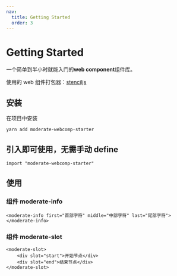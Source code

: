 ```yaml
---
nav:
  title: Getting Started
  order: 3
---
```


# Getting Started

一个简单到半小时就能入门的**web component**组件库。

使用的 web 组件打包器：[stenciljs](https://stenciljs.com/docs/introduction)

## 安装

在项目中安装

```
yarn add moderate-webcomp-starter
```

## 引入即可使用，无需手动 define

```
import "moderate-webcomp-starter"
```

## 使用

### 组件 moderate-info

```
<moderate-info first="首部字符" middle="中部字符" last="尾部字符"></moderate-info>
```

### 组件 moderate-slot

```
<moderate-slot>
    <div slot="start">开始节点</div>
    <div slot="end">结束节点</div>
</moderate-slot>
```
